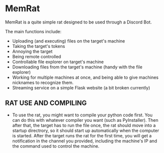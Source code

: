 # MemRat
MemRat is a quite simple rat designed to be used through a Discord Bot. 

The main functions include:
 - Uploading (and executing) files on the target's machine
 - Taking the target's tokens
 - Annoying the target
 - Being remote controlled
 - Controllable file explorer on target's machine 
 - Downloading files from the target's machine (handy with the file explorer)
 - Working for multiple machines at once, and being able to give machines nicknames to recognize them.
 - Streaming service on a simple Flask website (a bit broken currently)

## RAT USE AND COMPILING
 - To use the rat, you might want to compile your python code first. You can do this with whatever compiler you want (such as PyInstaller). Then after that, the target has to run the file once, the rat should move into a startup directrory, so it should start up automatically when the computer is started. After the target runs the rat for the first time, you will get a notification in the channel you provided, including the machine's IP and the command used to control the machine. 
